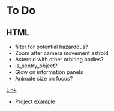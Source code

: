 # To Do

## HTML
- filter for potential hazardous?
- Zoom after camera movement astroid
- Asteroid with other orbiting bodies?
- is_sentry_object?
- Glow on information panels
- Animate size on focus?

[Link](https://cientos.tresjs.org/guide/misc/html-component.html#html)

- [Project example](https://gitee.com/ice-gl/icegl-three-vue-tres/blob/master/src/plugins/UIdemo/pages/divIllustrate.vue)